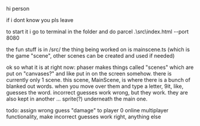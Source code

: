 hi person

if i dont know you pls leave

to start it i go to terminal in the folder and do parcel .\src\index.html --port 8080

the fun stuff is in /src/
the thing being worked on is mainscene.ts (which is the game "scene", other scenes can be created and used if needed)


ok so what it is at right now:
phaser makes things called "scenes" which are put on "canvases?" and like put in on the screen somehow. there is currently only 1 scene. this scene, MainScene, is where there is a bunch of blanked out words. when you move over them and type a letter, 9it, like, guesses the word. incorrect guesses work wrong, but they work. they are also kept in another ... sprite(?) underneath the main one.

todo:
assign wrong guess "damage" to player 0
online multiplayer functionality, 
make incorrect guesses work right, 
anything else
